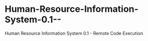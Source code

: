 # Human-Resource-Information-System-0.1--
Human Resource Information System 0.1 - Remote Code Execution
